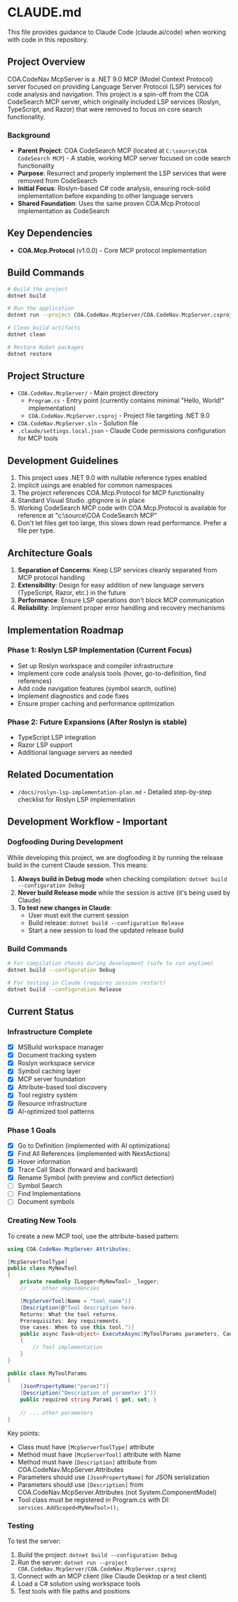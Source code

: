 # CLAUDE.md

This file provides guidance to Claude Code (claude.ai/code) when working with code in this repository.

## Project Overview

COA.CodeNav.McpServer is a .NET 9.0 MCP (Model Context Protocol) server focused on providing Language Server Protocol (LSP) services for code analysis and navigation. This project is a spin-off from the COA CodeSearch MCP server, which originally included LSP services (Roslyn, TypeScript, and Razor) that were removed to focus on core search functionality.

### Background

- **Parent Project**: COA CodeSearch MCP (located at `C:\source\COA CodeSearch MCP`) - A stable, working MCP server focused on code search functionality
- **Purpose**: Resurrect and properly implement the LSP services that were removed from CodeSearch
- **Initial Focus**: Roslyn-based C# code analysis, ensuring rock-solid implementation before expanding to other language servers
- **Shared Foundation**: Uses the same proven COA.Mcp.Protocol implementation as CodeSearch

## Key Dependencies

- **COA.Mcp.Protocol** (v1.0.0) - Core MCP protocol implementation

## Build Commands

```bash
# Build the project
dotnet build

# Run the application
dotnet run --project COA.CodeNav.McpServer/COA.CodeNav.McpServer.csproj

# Clean build artifacts
dotnet clean

# Restore NuGet packages
dotnet restore
```

## Project Structure

- `COA.CodeNav.McpServer/` - Main project directory
  - `Program.cs` - Entry point (currently contains minimal "Hello, World!" implementation)
  - `COA.CodeNav.McpServer.csproj` - Project file targeting .NET 9.0
- `COA.CodeNav.McpServer.sln` - Solution file
- `.claude/settings.local.json` - Claude Code permissions configuration for MCP tools

## Development Guidelines

1. This project uses .NET 9.0 with nullable reference types enabled
2. Implicit usings are enabled for common namespaces
3. The project references COA.Mcp.Protocol for MCP functionality
4. Standard Visual Studio .gitignore is in place
5. Working CodeSearch MCP code with COA.Mcp.Protocol is available for reference at "c:\source\COA CodeSearch MCP"
6. Don't let files get too large, this slows down read performance. Prefer a file per type.

## Architecture Goals

1. **Separation of Concerns**: Keep LSP services cleanly separated from MCP protocol handling
2. **Extensibility**: Design for easy addition of new language servers (TypeScript, Razor, etc.) in the future
3. **Performance**: Ensure LSP operations don't block MCP communication
4. **Reliability**: Implement proper error handling and recovery mechanisms

## Implementation Roadmap

### Phase 1: Roslyn LSP Implementation (Current Focus)

- Set up Roslyn workspace and compiler infrastructure
- Implement core code analysis tools (hover, go-to-definition, find references)
- Add code navigation features (symbol search, outline)
- Implement diagnostics and code fixes
- Ensure proper caching and performance optimization

### Phase 2: Future Expansions (After Roslyn is stable)

- TypeScript LSP integration
- Razor LSP support
- Additional language servers as needed

## Related Documentation

- `/docs/roslyn-lsp-implementation-plan.md` - Detailed step-by-step checklist for Roslyn LSP implementation

## Development Workflow - Important

### Dogfooding During Development
While developing this project, we are dogfooding it by running the release build in the current Claude session. This means:

1. **Always build in Debug mode** when checking compilation: `dotnet build --configuration Debug`
2. **Never build Release mode** while the session is active (it's being used by Claude)
3. **To test new changes in Claude**:
   - User must exit the current session
   - Build release: `dotnet build --configuration Release`
   - Start a new session to load the updated release build

### Build Commands
```bash
# For compilation checks during development (safe to run anytime)
dotnet build --configuration Debug

# For testing in Claude (requires session restart)
dotnet build --configuration Release
```

## Current Status

### Infrastructure Complete
- [x] MSBuild workspace manager
- [x] Document tracking system  
- [x] Roslyn workspace service
- [x] Symbol caching layer
- [x] MCP server foundation
- [x] Attribute-based tool discovery
- [x] Tool registry system
- [x] Resource infrastructure
- [x] AI-optimized tool patterns

### Phase 1 Goals
- [x] Go to Definition (implemented with AI optimizations)
- [x] Find All References (implemented with NextActions)
- [x] Hover information
- [x] Trace Call Stack (forward and backward)
- [x] Rename Symbol (with preview and conflict detection)
- [ ] Symbol Search
- [ ] Find Implementations
- [ ] Document symbols

### Creating New Tools

To create a new MCP tool, use the attribute-based pattern:

```csharp
using COA.CodeNav.McpServer.Attributes;

[McpServerToolType]
public class MyNewTool
{
    private readonly ILogger<MyNewTool> _logger;
    // ... other dependencies

    [McpServerTool(Name = "tool_name")]
    [Description(@"Tool description here.
    Returns: What the tool returns.
    Prerequisites: Any requirements.
    Use cases: When to use this tool.")]
    public async Task<object> ExecuteAsync(MyToolParams parameters, CancellationToken cancellationToken = default)
    {
        // Tool implementation
    }
}

public class MyToolParams
{
    [JsonPropertyName("param1")]
    [Description("Description of parameter 1")]
    public required string Param1 { get; set; }
    
    // ... other parameters
}
```

Key points:
- Class must have `[McpServerToolType]` attribute
- Method must have `[McpServerTool]` attribute with Name
- Method must have `[Description]` attribute from COA.CodeNav.McpServer.Attributes
- Parameters should use `[JsonPropertyName]` for JSON serialization
- Parameters should use `[Description]` from COA.CodeNav.McpServer.Attributes (not System.ComponentModel)
- Tool class must be registered in Program.cs with DI: `services.AddScoped<MyNewTool>();`

### Testing
To test the server:
1. Build the project: `dotnet build --configuration Debug`
2. Run the server: `dotnet run --project COA.CodeNav.McpServer/COA.CodeNav.McpServer.csproj`
3. Connect with an MCP client (like Claude Desktop or a test client)
4. Load a C# solution using workspace tools
5. Test tools with file paths and positions
